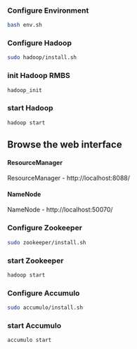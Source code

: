 ### Configure Environment

``` bash
bash env.sh
```

### Configure Hadoop
``` bash
sudo hadoop/install.sh
```

### init Hadoop RMBS

``` bash
hadoop_init
```
### start Hadoop

``` bash
hadoop start
```

## Browse the web interface

#### ResourceManager

ResourceManager - http://localhost:8088/

#### NameNode

NameNode - http://localhost:50070/

### Configure Zookeeper

``` bash
sudo zookeeper/install.sh
```

### start Zookeeper
``` bash
hadoop start
```

### Configure Accumulo

``` bash
sudo accumulo/install.sh
```

### start Accumulo
``` bash
accumulo start
```